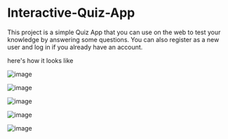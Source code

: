 # Interactive-Quiz-App
This project is a simple Quiz App that you can use on the web to test your knowledge by answering some questions. You can also register as a new user and log in if you already have an account.






here's how it looks like


![image](https://github.com/Aditi-Talekar93/Interactive-Quiz-App/assets/143641315/ae460faa-1631-4d11-86f6-0270eb1271f1)


![image](https://github.com/Aditi-Talekar93/Interactive-Quiz-App/assets/143641315/4eef5285-5e10-4943-adca-70db13d5d709)


![image](https://github.com/Aditi-Talekar93/Interactive-Quiz-App/assets/143641315/097adb29-e4b9-4b8e-ad2a-7331f549a234)



![image](https://github.com/Aditi-Talekar93/Interactive-Quiz-App/assets/143641315/f508d6ca-2436-4477-b9eb-d90174e3522e)



![image](https://github.com/Aditi-Talekar93/Interactive-Quiz-App/assets/143641315/ed62821c-1f75-4f81-a749-33d0c75e9f2b)




